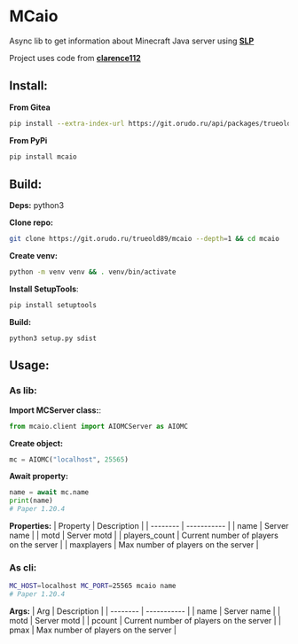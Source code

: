 # MCaio

Asynс lib to get information about Minecraft Java server using **[SLP](https://wiki.vg/Server_List_Ping)**

Project uses code from **[clarence112](https://gist.github.com/clarence112/9a3e971283d7f4052a0c33f11de9b7c5)**

## Install:

**From Gitea**
```bash
pip install --extra-index-url https://git.orudo.ru/api/packages/trueold89/pypi/simple/ mcaio
```

**From PyPi**
```bash
pip install mcaio
```

## Build:

**Deps:** python3

**Clone repo:**
```bash
git clone https://git.orudo.ru/trueold89/mcaio --depth=1 && cd mcaio
```

**Create venv:**
```bash
python -m venv venv && . venv/bin/activate
```

**Install SetupTools**:
```bash
pip install setuptools
```

**Build:**
```
python3 setup.py sdist
```

## Usage:

### As lib:

**Import MCServer class:**:
```python
from mcaio.client import AIOMCServer as AIOMC
```

**Create object:**
```python
mc = AIOMC("localhost", 25565)
```

**Await property:**
```python
name = await mc.name
print(name)
# Paper 1.20.4
```

**Properties:**
| Property | Description |
| -------- | ----------- |
| name | Server name |
| motd | Server motd |
| players_count | Current number of players on the server |
| maxplayers | Max number of players on the server |


### As cli:

```bash
MC_HOST=localhost MC_PORT=25565 mcaio name
# Paper 1.20.4
```
**Args:**
| Arg | Description |
| -------- | ----------- |
| name | Server name |
| motd | Server motd |
| pcount | Current number of players on the server |
| pmax | Max number of players on the server |
